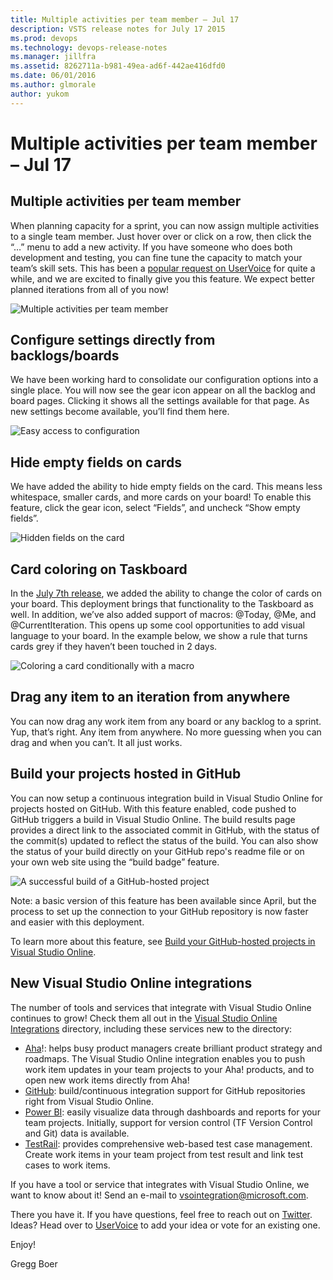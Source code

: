 ```yaml
---
title: Multiple activities per team member – Jul 17
description: VSTS release notes for July 17 2015
ms.prod: devops
ms.technology: devops-release-notes
ms.manager: jillfra
ms.assetid: 8262711a-b981-49ea-ad6f-442ae416dfd0
ms.date: 06/01/2016
ms.author: glmorale
author: yukom
---
```


# Multiple activities per team member – Jul 17

## Multiple activities per team member

When planning capacity for a sprint, you can now assign multiple activities to a single team member. Just hover over or click on a row, then click the “…” menu to add a new activity. If you have someone who does both development and testing, you can fine tune the capacity to match your team’s skill sets. This has been a [popular request on UserVoice](https://visualstudio.uservoice.com/forums/121579-visual-studio/suggestions/2308935) for quite a while, and we are excited to finally give you this feature. We expect better planned iterations from all of you now!

![Multiple activities per team member](_img/7_17_01.png)

## Configure settings directly from backlogs/boards

We have been working hard to consolidate our configuration options into a single place. You will now see the gear icon appear on all the backlog and board pages. Clicking it shows all the settings available for that page. As new settings become available, you’ll find them here.

![Easy access to configuration](_img/7_17_02.png)

## Hide empty fields on cards

We have added the ability to hide empty fields on the card. This means less whitespace, smaller cards, and more cards on your board! To enable this feature, click the gear icon, select “Fields”, and uncheck “Show empty fields”.

![Hidden fields on the card](_img/7_17_03.png)

## Card coloring on Taskboard

In the [July 7th release](jul-07-team-services.md), we added the ability to change the color of cards on your board. This deployment brings that functionality to the Taskboard as well. In addition, we’ve also added support of macros: @Today, @Me, and @CurrentIteration. This opens up some cool opportunities to add visual language to your board. In the example below, we show a rule that turns cards grey if they haven’t been touched in 2 days.

![Coloring a card conditionally with a macro](_img/7_17_04.png)

## Drag any item to an iteration from anywhere

You can now drag any work item from any board or any backlog to a sprint. Yup, that’s right. Any item from anywhere. No more guessing when you can drag and when you can’t. It all just works.

## Build your projects hosted in GitHub

You can now setup a continuous integration build in Visual Studio Online for projects hosted on GitHub. With this feature enabled, code pushed to GitHub triggers a build in Visual Studio Online. The build results page provides a direct link to the associated commit in GitHub, with the status of the commit(s) updated to reflect the status of the build. You can also show the status of your build directly on your GitHub repo's readme file or on your own web site using the “build badge” feature.

![A successful build of a GitHub-hosted project](_img/7_17_05.png)

Note: a basic version of this feature has been available since April, but the process to set up the connection to your GitHub repository is now faster and easier with this deployment.

To learn more about this feature, see [Build your GitHub-hosted projects in Visual Studio Online](https://go.microsoft.com/fwlink/?LinkID=618519).

## New Visual Studio Online integrations

The number of tools and services that integrate with Visual Studio Online continues to grow! Check them all out in the [Visual Studio Online Integrations](https://marketplace.visualstudio.com/vsts) directory, including these services new to the directory:

- [Aha](https://go.microsoft.com/fwlink/?LinkId=618521)!: helps busy product managers create brilliant product strategy and roadmaps. The Visual Studio Online integration enables you to push work item updates in your team projects to your Aha! products, and to open new work items directly from Aha!
- [GitHub](https://go.microsoft.com/fwlink/?LinkId=618519): build/continuous integration support for GitHub repositories right from Visual Studio Online.
- [Power BI](https://go.microsoft.com/fwlink/?LinkID=618520): easily visualize data through dashboards and reports for your team projects. Initially, support for version control (TF Version Control and Git) data is available.
- [TestRail](https://marketplace.visualstudio.com/vsts): provides comprehensive web-based test case management. Create work items in your team project from test result and link test cases to work items.

If you have a tool or service that integrates with Visual Studio Online, we want to know about it! Send an e-mail to [vsointegration@microsoft.com](mailto:vsointegration@microsoft.com).

There you have it. If you have questions, feel free to reach out on [Twitter](https://twitter.com/AzureDevOps). Ideas? Head over to [UserVoice](http://visualstudio.uservoice.com/forums/330519-vso) to add your idea or vote for an existing one.

Enjoy!

Gregg Boer
